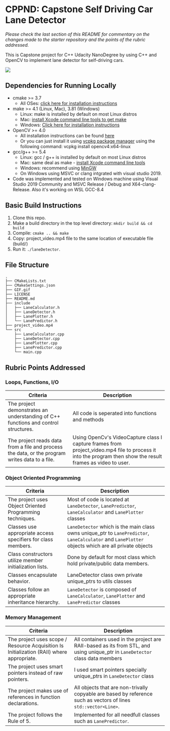 ﻿# CPPND: Capstone Self Driving Car Lane Detector 

_Please check the last section of this README for commentary on the changes made to the starter repository and the points of the rubric addressed._

This is Capstone project for C++ Udacity NanoDegree by using C++ and OpenCV to implement lane detector for self-driving cars.

<img src="GIF.gif"/>

## Dependencies for Running Locally
* cmake >= 3.7
  * All OSes: [click here for installation instructions](https://cmake.org/install/)
* make >= 4.1 (Linux, Mac), 3.81 (Windows)
  * Linux: make is installed by default on most Linux distros
  * Mac: [install Xcode command line tools to get make](https://developer.apple.com/xcode/features/)
  * Windows: [Click here for installation instructions](http://gnuwin32.sourceforge.net/packages/make.htm)
* OpenCV >= 4.0
  * All installation instructions can be found [here](https://www.learnopencv.com/install-opencv-4-on-ubuntu-16-04/)
  * Or you can just install it using [vcpkg package manager](https://github.com/microsoft/vcpkg) using the following command: vcpkg install opencv4:x64-linux
* gcc/g++ >= 5.4 
  * Linux: gcc / g++ is installed by default on most Linux distros
  * Mac: same deal as make - [install Xcode command line tools](https://developer.apple.com/xcode/features/)
  * Windows: recommend using [MinGW](http://www.mingw.org/)
  * On Windows using MSVC or clang intgrated with visual studio 2019.
* Code was implemented and tested on Windows machine using Visual Studio 2019 Community and MSVC Release / Debug and X64-clang-Release. Also it's working on WSL GCC-8.4 

## Basic Build Instructions

1. Clone this repo.
2. Make a build directory in the top level directory: `mkdir build && cd build`
3. Compile: `cmake .. && make`
4. Copy: project_video.mp4 file to the same location of executable file (build/)
5. Run it: `./laneDetector`.

## File Structure

```
.
├── CMakeLists.txt
├── CMakeSettings.json
├── GIF.gif
├── LICENSE
├── README.md
├── include
│   ├── LaneCalculator.h
│   ├── LaneDetector.h
│   ├── LanePlotter.h
│   └── LanePredictor.h
├── project_video.mp4
└── src
    ├── LaneCalculator.cpp
    ├── LaneDetector.cpp
    ├── LanePlotter.cpp
    ├── LanePredictor.cpp
    └── main.cpp
```

## Rubric Points Addressed

### Loops, Functions, I/O
|Criteria| Description|
|--------|------------|
|The project demonstrates an understanding of C++ functions and control structures.|All code is seperated into functions and methods|
|The project reads data from a file and process the data, or the program writes data to a file.|Using OpenCv's VideoCapture class I capture frames from project_video.mp4 file to process it into the program then show the result frames as video to user.|

### Object Oriented Programming
|Criteria| Description|
|--------|------------|
|The project uses Object Oriented Programming techniques.|Most of code is located at `LaneDetector`, `LanePredictor`, `LaneCalculator` and `LanePlotter` classes|
|Classes use appropriate access specifiers for class members.|`LaneDetector` which is the main class owns unique_ptr to `LanePredictor`, `LaneCalculator` and `LanePlotter` objects which are all private objects|
|Class constructors utilize member initialization lists.|Done by default for most class which hold private/public data members.|
|Classes encapsulate behavior.| LaneDetector class own private unique_ptrs to utils classes |
|Classes follow an appropriate inheritance hierarchy.|`LaneDetector` is composed of `LaneCalculator`, `LanePlotter` and `LanePredictor` classes|


### Memory Management
|Criteria| Description|
|--------|------------|
|The project uses scope / Resource Acquisition Is Initialization (RAII) where appropriate.|All containers used in the project are RAII-based as its from STL, and using unique_ptr in `LaneDetector` class data members|
|The project uses smart pointers instead of raw pointers.|I used smart pointers specially unique_ptrs in `LaneDetector` class|
|The project makes use of references in function declarations.|All objects that are non-trivally copyable are based by reference such as vectors of lines `std::vector<Line>`.|
|The project follows the Rule of 5.|Implemented for all needfull classes such as `LanePredictor`.|